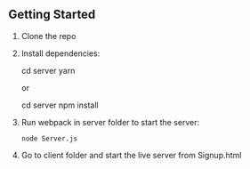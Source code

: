 ## Getting Started

1.  Clone the repo

2.  Install dependencies:

	  cd server
          yarn

    or

	  cd server
          npm install

3.  Run webpack in server folder to start the server:

        node Server.js


4.  Go to client folder and start the live server from Signup.html 

